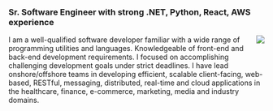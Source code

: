 ### Sr. Software Engineer with strong .NET, Python, React, AWS experience

<img align="right" src="https://github-readme-stats.vercel.app/api?username=kirklvt&show_icons=true&icon_color=0366d6&text_color=24292e&bg_color=ffffff&hide_title=true" />

<!-- <img align="right" src="https://github-readme-stats.vercel.app/api/top-langs/?username=kirklvt&layout=compact" /> -->
 
I am a well-qualified software developer familiar with a wide range of programming utilities and languages. Knowledgeable of front-end and back-end development requirements. I focused on accomplishing challenging development goals under strict deadlines.
I have lead onshore/offshore teams in developing efficient, scalable client-facing, web-based, RESTful, messaging, distributed, real-time and cloud applications in the healthcare, finance, e-commerce, marketing, media and industry domains.
